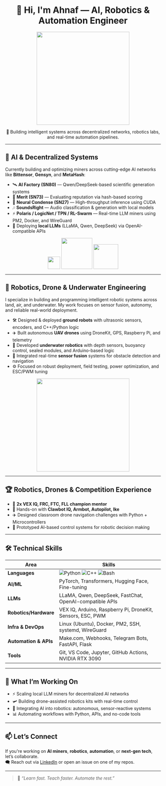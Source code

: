 <h1 align="center">👋 Hi, I'm Ahnaf — AI, Robotics & Automation Engineer</h1>

<p align="center">
  <img src="https://media.giphy.com/media/IeRdg7V1Af9lj5N4nb/giphy.gif" width="300" />
</p>

<p align="center">
  🧠 Building intelligent systems across decentralized networks, robotics labs, and real-time automation pipelines.
</p>

---

## 🧠 AI & Decentralized Systems

Currently building and optimizing miners across cutting-edge AI networks like **Bittensor**, **Gensyn**, and **MetaHash**:

- 🛰️ **AI Factory (SN80)** — Qwen/DeepSeek-based scientific generation systems
- 🔐 **Merit (SN73)** — Evaluating reputation via hash-based scoring
- 🧠 **Neural Condense (SN27)** — High-throughput inference using CUDA
- 🎶 **SoundsRight** — Audio classification & generation with local models
- ⚡ **Polaris / LogicNet / TPN / RL-Swarm** — Real-time LLM miners using PM2, Docker, and WireGuard
- 🧪 Deploying **local LLMs** (LLaMA, Qwen, DeepSeek) via OpenAI-compatible APIs

<p align="center">
  <img src="https://cdn-icons-png.flaticon.com/512/11388/11388354.png" width="40" />
  <img src="https://huggingface.co/front/assets/huggingface_logo-noborder.svg" width="100" />
  <img src="https://www.docker.com/wp-content/uploads/2022/03/vertical-logo-monochromatic.png" width="80" />
</p>

---

## 🤖 Robotics, Drone & Underwater Engineering

I specialize in building and programming intelligent robotic systems across land, air, and underwater. My work focuses on sensor fusion, autonomy, and reliable real-world deployment.

- 🛠️ Designed & deployed **ground robots** with ultrasonic sensors, encoders, and C++/Python logic
- ✈️ Built autonomous **UAV drones** using DroneKit, GPS, Raspberry Pi, and telemetry
- 🌊 Developed **underwater robotics** with depth sensors, buoyancy control, sealed modules, and Arduino-based logic
- 🤖 Integrated real-time **sensor fusion** systems for obstacle detection and navigation
- ⚙️ Focused on robust deployment, field testing, power optimization, and ESC/PWM tuning

<p align="center">
  <img src="https://media.giphy.com/media/v1.Y2lkPTc5MGI3NjExM3o1ZG5ycjZld2R4MzRqa2lnb2drbzFmeWxuZmJ4Nmdpb2R1b2w0YyZlcD12MV9naWZzX3NlYXJjaCZjdD1n/J1XrUQTzVNqdO/giphy.gif" width="300" />
</p>

---

## 🏆 Robotics, Drones & Competition Experience

- 🏅 **2x VEX IQ, FRC, FTC, FLL champion mentor**
- 🔧 Hands-on with **Clawbot IQ, Armbot, Autopilot, Ike**
- ✈️ Designed classroom drone navigation challenges with Python + Microcontrollers
- 🧩 Prototyped AI-based control systems for robotic decision making

---

## 🛠️ Technical Skills

| Area                   | Skills |
|------------------------|--------|
| **Languages**          | ![Python](https://img.shields.io/badge/-Python-3776AB?logo=python&logoColor=white) ![C++](https://img.shields.io/badge/-C++-00599C?logo=c%2B%2B&logoColor=white) ![Bash](https://img.shields.io/badge/-Bash-4EAA25?logo=gnubash&logoColor=white) |
| **AI/ML**              | PyTorch, Transformers, Hugging Face, Fine-tuning |
| **LLMs**               | LLaMA, Qwen, DeepSeek, FastChat, OpenAI-compatible APIs |
| **Robotics/Hardware**  | VEX IQ, Arduino, Raspberry Pi, DroneKit, Sensors, ESC, PWM |
| **Infra & DevOps**     | Linux (Ubuntu), Docker, PM2, SSH, systemd, WireGuard |
| **Automation & APIs**  | Make.com, Webhooks, Telegram Bots, FastAPI, Flask |
| **Tools**              | Git, VS Code, Jupyter, GitHub Actions, NVIDIA RTX 3090 |

---

## 🔧 What I’m Working On

- ⚡ Scaling local LLM miners for decentralized AI networks
- 🛩️ Building drone-assisted robotics kits with real-time control
- 🤖 Integrating AI into robotics: autonomous, sensor-reactive systems
- 📊 Automating workflows with Python, APIs, and no-code tools

---

## 📫 Let’s Connect

If you're working on **AI miners**, **robotics**, **automation**, or **next-gen tech**, let’s collaborate.  
🗨️ Reach out via [LinkedIn](https://www.linkedin.com/) or open an issue on one of my repos.

---

> 🔁 *“Learn fast. Teach faster. Automate the rest.”*

